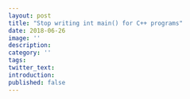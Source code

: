 ```yaml
---
layout: post
title: "Stop writing int main() for C++ programs"
date: 2018-06-26
image: ''
description:
category: ''
tags:
twitter_text:
introduction:
published: false
---
```

